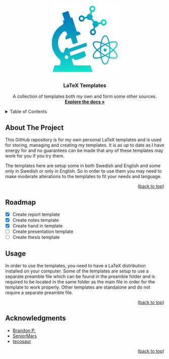 <!-- Improved compatibility of back to top link: See: https://github.com/othneildrew/Best-README-Template/pull/73 -->
<a name="readme-top"></a>
<!--



<!-- PROJECT LOGO -->
<br />
<div align="center">
  <a href="https://github.com/glindeb/LaTeX_Templates">
    <img src="repo_files/logga_circut_labs.png" alt="Logo" width="220" height="220">
  </a>

  <h3 align="center">LaTeX Templates</h3>

  <p align="center">
    A collection of templates both my own and form some other sources.
    <br />
    <a href="https://github.com/glindeb/LaTeX_Templates"><strong>Explore the docs »</strong></a>
    <br />
  </p>
</div>



<!-- TABLE OF CONTENTS -->
<details>
  <summary>Table of Contents</summary>
  <ol>
    <li><a href="#about-the-project">About The Project</a></li>
    <li><a href="#roadmap">Roadmap</a></li>
    <li><a href="#roadmap">Usage</a></li>
    <li><a href="#acknowledgments">Acknowledgments</a></li>
  </ol>
</details>



<!-- ABOUT THE PROJECT -->
## About The Project

This GitHub repository is for my own personal LaTeX templates and is used for storing, managing and creating my templates. It is as up to date as I have energy for and no guarantees can be made that any of these templates may work for you if you try them.

The templates here are setup some in both Swedish and English and some only in Swedish or only in English. So in order to use them you may need to make moderate alterations to the templates to fit your needs and language.

<p align="right">(<a href="#readme-top">back to top</a>)</p>



<!-- ROADMAP -->
## Roadmap

- [x] Create report template
- [x] Create notes template
- [x] Create hand in template
- [ ] Create presentation template
- [ ] Create thesis template

<!-- Usage -->
## Usage

In order to use the templates, you need to have a LaTeX distribution installed on your computer. Some of the templates are setup to use a separate preamble file which can be found in the preamble folder and is required to be located in the same folder as the main file in order for the template to work properly. Other templates are standalone and do not require a separate preamble file.

<p align="right">(<a href="#readme-top">back to top</a>)</p>


<!-- ACKNOWLEDGMENTS -->
## Acknowledgments

* [Brandon P.](https://github.com/BrandonPacewic)
* [SeniorMars](https://github.com/SeniorMars)
* [tecosaur](https://github.com/tecosaur)

<p align="right">(<a href="#readme-top">back to top</a>)<ttps://img.shields.io/badge/jQuery-0769AD?style=for-the-badge&logo=jquery&logoColor=white
[JQuery-url]: https://jquery.com 
